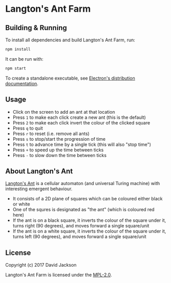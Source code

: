 <!--
This Source Code Form is subject to the terms of the Mozilla Public
License, v. 2.0. If a copy of the MPL was not distributed with this
file, You can obtain one at http://mozilla.org/MPL/2.0/.
-->

<!--
Copyright (c) 2017 David Jackson
-->

# Langton's Ant Farm

## Building & Running

To install all dependencies and build Langton's Ant Farm, run:

```sh
npm install
```

It can be run with:

```sh
npm start
```

To create a standalone executable, see [Electron's distribution documentation](https://electron.atom.io/docs/tutorial/application-distribution/).

## Usage

* Click on the screen to add an ant at that location
* Press `1` to make each click create a new ant (this is the default)
* Press `2` to make each click invert the colour of the clicked square
* Press `q` to quit
* Press `r` to reset (i.e. remove all ants)
* Press `s` to stop/start the progression of time
* Press `t` to advance time by a single tick (this will also "stop time")
* Press `+` to speed up the time between ticks
* Press `-` to slow down the time between ticks

## About Langton's Ant

[Langton's Ant](https://en.wikipedia.org/wiki/Langton%27s_ant) is a cellular
automaton (and universal Turing machine) with interesting emergent behaviour.

* It consists of a 2D plane of squares which can be coloured either black or
  white
* One of the squres is designated as "the ant" (which is coloured red here)
* If the ant is on a black square, it inverts the colour of the square under it,
  turns right (90 degrees), and moves forward a single square/unit
* If the ant is on a white square, it inverts the colour of the square under it,
  turns left (90 degrees), and moves forward a single square/unit

## License

Copyright (c) 2017 David Jackson

Langton's Ant Farm is licensed under the
[MPL-2.0](https://www.mozilla.org/en-US/MPL/2.0/).
